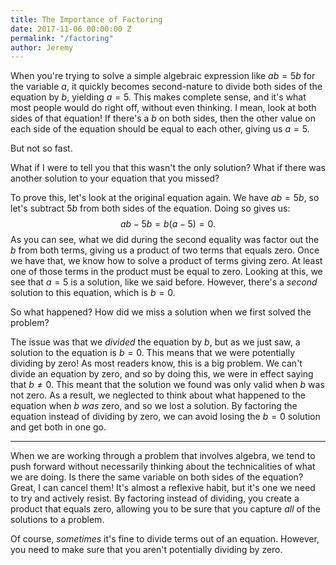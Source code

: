 ```yaml
---
title: The Importance of Factoring
date: 2017-11-06 00:00:00 Z
permalink: "/factoring"
author: Jeremy
---
```


When you're trying to solve a simple algebraic expression like $ab = 5b$ for the variable $a$, it quickly becomes second-nature to divide both sides of the equation by $b$, yielding $a = 5$. This makes complete sense, and it's what most people would do right off, without even thinking. I mean, look at both sides of that equation! If there's a $b$ on both sides, then the other value on each side of the equation should be equal to each other, giving us $a = 5$.

But not so fast.

What if I were to tell you that this wasn't the only solution? What if there was another solution to your equation that you missed?

To prove this, let's look at the original equation again. We have $ab = 5b$, so let's subtract $5b$ from both sides of the equation. Doing so gives us:
$$
\begin{equation}
	ab - 5b = b(a - 5) = 0.
\end{equation}
$$
As you can see, what we did during the second equality was factor out the $b$ from both terms, giving us a product of two terms that equals zero. Once we have that, we know how to solve a product of terms giving zero. At least one of those terms in the product must be equal to zero. Looking at this, we see that $a = 5$ is a solution, like we said before. However, there's a *second* solution to this equation, which is $b=0$.

So what happened? How did we miss a solution when we first solved the problem?

The issue was that we *divided* the equation by $b$, but as we just saw, a solution to the equation is $b = 0$. This means that we were potentially dividing by zero! As most readers know, this is a big problem. We can't divide an equation by zero, and so by doing this, we were in effect saying that $b \neq 0$. This meant that the solution we found was only valid when $b$ was not zero. As a result, we neglected to think about what happened to the equation when $b$ *was* zero, and so we lost a solution. By factoring the equation instead of dividing by zero, we can avoid losing the $b=0$ solution and get both in one go.

---

When we are working through a problem that involves algebra, we tend to push forward without necessarily thinking about the technicalities of what we are doing. Is there the same variable on both sides of the equation? Great, I can cancel them! It's almost a reflexive habit, but it's one we need to try and actively resist. By factoring instead of dividing, you create a product that equals zero, allowing you to be sure that you capture *all* of the solutions to a problem.

Of course, *sometimes* it's fine to divide terms out of an equation. However, you need to make sure that you aren't potentially dividing by zero.